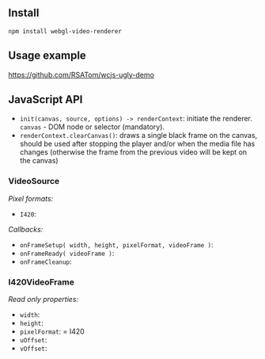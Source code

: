 ## Install

``
npm install webgl-video-renderer
``

## Usage example

https://github.com/RSATom/wcjs-ugly-demo

## JavaScript API

* `init(canvas, source, options) -> renderContext`: initiate the renderer. `canvas` - DOM node or selector (mandatory).
* `renderContext.clearCanvas()`: draws a single black frame on the canvas, should be used after stopping the player and/or when the media file has changes (otherwise the frame from the previous video will be kept on the canvas)

### VideoSource

_Pixel formats:_
* `I420`:

_Callbacks:_
* `onFrameSetup( width, height, pixelFormat, videoFrame )`:
* `onFrameReady( videoFrame )`:
* `onFrameCleanup`:

### I420VideoFrame

_Read only properties:_
* `width`:
* `height`:
* `pixelFormat`: = I420
* `uOffset`:
* `vOffset`:
